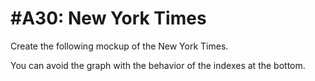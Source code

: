 # #A30: New York Times

Create the following mockup of the New York Times.

<aside> You can avoid the graph with the behavior of the indexes at the bottom.</aside>

